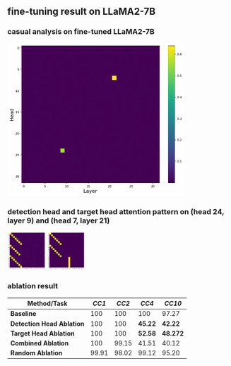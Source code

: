## fine-tuning result on LLaMA2-7B

### casual analysis on fine-tuned LLaMA2-7B

<img src="causal_llama.png" width="400" />

### detection head and target head attention pattern on (head 24, layer 9) and (head 7, layer 21)

<p>
    <img src="detection.png" width="17%">
    <img src="target.png" width="17%">
</p>

### ablation result

| **Method/Task**          | *CC1* | *CC2* | *CC4*  | *CC10* |
|--------------------------|------|------|-------|-------|
| **Baseline**             | 100  | 100  | 100 | 97.27 |
| **Detection Head Ablation** | 100  | 100  | **45.22** | **42.22** |
| **Target Head Ablation**  | 100  | 100  | **52.58** | **48.272** |
| **Combined Ablation**     | 100  | 99.15 | 41.51  | 40.12  |
| **Random Ablation**       | 99.91 | 98.02 | 99.12  | 95.20  |



